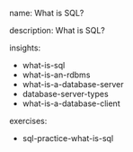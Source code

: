 name: What is SQL?

description: What is SQL?

insights:
  - what-is-sql
  - what-is-an-rdbms
  - what-is-a-database-server
  - database-server-types
  - what-is-a-database-client

exercises:
  - sql-practice-what-is-sql
